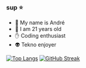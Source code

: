 ### sup ⭐

- 💬 My name is André
- 🎈 I am 21 years old
- ✋ Coding enthusiast
- 👽 Tekno enjoyer

[![Top Langs](https://github-readme-stats.vercel.app/api/top-langs/?username=andrebtw&count_private=true&show_icons=true&theme=midnight-purple)](https://github.com/anuraghazra/github-readme-stats)
[![GitHub Streak](https://github-readme-streak-stats.herokuapp.com/?user=andrebtw&theme=midnight-purple)](https://git.io/streak-stats)
